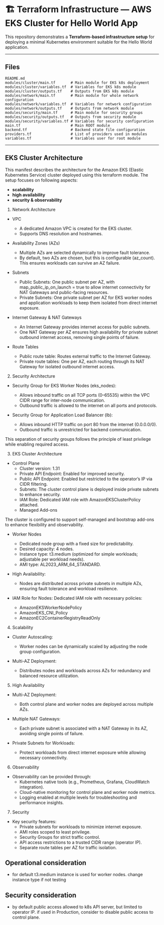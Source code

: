 # 🏗️ Terraform Infrastructure — AWS EKS Cluster for Hello World App

This repository demonstrates a **Terraform-based infrastructure setup** for deploying a minimal Kubernetes environment suitable for the Hello World application.


---

## Files

```
README.md
modules/cluster/main.tf       # Main module for EKS k8s deployment
modules/cluster/variables.tf  # Variables for EKS k8s module
modules/cluster/outputs.tf    # Outputs from EKS k8s module
modules/network/main.tf       # Main module for whole network configuration
modules/network/variables.tf  # Variables for network configuration
modules/network/outputs.tf    # Outputs from network module
modules/security/main.tf      # Main module for security groups
modules/security/outputs.tf   # Outputs from security module
modules/security/variables.tf # Variables for security configuration
main.tf                       # Main ROOT module
backend.tf                    # Backend state file configuration
providers.tf                  # List of providers used in modules
variables.tf                  # Variables user for root module
```

---


## EKS Cluster Architecture

This manifest describes the architecture for the Amazon EKS (Elastic Kubernetes Service) cluster deployed using this terraform module. The setup focuses on following aspects:
- **scalability**
- **high availability**
- **security & observability**


1. Network Architecture

- VPC
    - A dedicated Amazon VPC is created for the EKS cluster.
    - Supports DNS resolution and hostnames.


- Availability Zones (AZs)
    - Multiple AZs are selected dynamically to improve fault tolerance. 
    - By default, two AZs are chosen, but this is configurable (az_count). This ensures workloads can survive an AZ failure.


- Subnets
    - Public Subnets: One public subnet per AZ, with map_public_ip_on_launch = true to allow internet connectivity for NAT Gateways and public-facing resources.
    - Private Subnets: One private subnet per AZ for EKS worker nodes and application workloads to keep them isolated from direct internet exposure.


- Internet Gateway & NAT Gateways
    - An Internet Gateway provides internet access for public subnets.
    - One NAT Gateway per AZ ensures high availability for private subnet outbound internet access, removing single points of failure.


- Route Tables
    - Public route table: Routes external traffic to the Internet Gateway.
    - Private route tables: One per AZ, each routing through its NAT Gateway for isolated outbound internet access.




2. Security Architecture


- Security Group for EKS Worker Nodes (eks_nodes):
    - Allows inbound traffic on all TCP ports (0–65535) within the VPC CIDR range for inter-node communication.
    - Outbound traffic is allowed to the internet on all ports and protocols.


- Security Group for Application Load Balancer (lb):
    - Allows inbound HTTP traffic on port 80 from the internet (0.0.0.0/0).
    - Outbound traffic is unrestricted for backend communication.


This separation of security groups follows the principle of least privilege while enabling required access.




3. EKS Cluster Architecture


- Control Plane
    - Cluster version: 1.31
    - Private API Endpoint: Enabled for improved security.
    - Public API Endpoint: Enabled but restricted to the operator’s IP via CIDR filtering.
    - Subnets: The cluster control plane is deployed inside private subnets to enhance security.
    - IAM Role: Dedicated IAM role with AmazonEKSClusterPolicy attached.
    - Managed Add-ons


The cluster is configured to support self-managed and bootstrap add-ons to enhance flexibility and observability.


- Worker Nodes
    - Dedicated node group with a fixed size for predictability.
    - Desired capacity: 4 nodes.
    - Instance type: t3.medium (optimized for simple workloads; adjustable per workload needs).
    - AMI type: AL2023_ARM_64_STANDARD.


- High Availability:
    - Nodes are distributed across private subnets in multiple AZs, ensuring fault tolerance and workload resilience.


- IAM Role for Nodes:
    Dedicated IAM role with necessary policies:
    - AmazonEKSWorkerNodePolicy
    - AmazonEKS_CNI_Policy
    - AmazonEC2ContainerRegistryReadOnly




4. Scalability


- Cluster Autoscaling:
    - Worker nodes can be dynamically scaled by adjusting the node group configuration.


- Multi-AZ Deployment:
    - Distributes nodes and workloads across AZs for redundancy and balanced resource utilization.




5. High Availability


- Multi-AZ Deployment:
    - Both control plane and worker nodes are deployed across multiple AZs.


- Multiple NAT Gateways:
    - Each private subnet is associated with a NAT Gateway in its AZ, avoiding single points of failure.


-  Private Subnets for Workloads:
    - Protect workloads from direct internet exposure while allowing necessary connectivity.




6. Observability


- Observability can be provided through:
    - Kubernetes native tools (e.g., Prometheus, Grafana, CloudWatch integration).
    - Cloud-native monitoring for control plane and worker node metrics.
    - Logging enabled at multiple levels for troubleshooting and performance insights.




7. Security


- Key security features:
    - Private subnets for workloads to minimize internet exposure.
    - AMI roles scoped to least privilege.
    - Security Groups for strict traffic control.
    - API access restrictions to a trusted CIDR range (operator IP).
    - Separate route tables per AZ for traffic isolation.


## Operational consideration
- for default t3.medium instance is used for worker nodes. change instance type if not testing

## Security consideration
- by default public access allowed to k8s API server, but limited to operator IP. if used in Production, consider to disable public access to control plane.